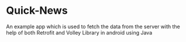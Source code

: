 # Quick-News
An example app which is used to fetch the data from the server with the help of both Retrofit and Volley Library in android using Java
